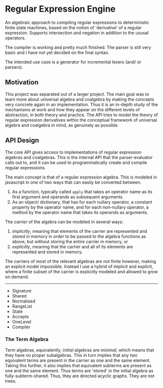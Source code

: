 Regular Expression Engine
=====================

An algebraic approach to compiling regular expressions to deterministic finite state machines, based on the notion of 'derivative' of a regular expression. Supports intersection and negation in addition to the ususal operators.

The compiler is working and pretty much finished. The parser is still very basic and I have not yet decided on the final syntax. 

The intended use case is a generator for incremental lexers (and/ or parsers).


Motivation
----------

This project was separated out of a larger project. The main goal was to learn more about universal algebra and coalgebra by making the concepts very concrete again in an implementation. Thus it is an in-depth study of the mechanisms at work and how they appear on the different levels of abstraction, in both theory and practice. The API tries to model the theory of regular expression derivatives within the conceptual framework of universal algebra and coalgebra in mind, as genuinely as possible. 


API Design
----------

The core API gives access to implementations of regular expression algebras and coalgebras. This is the internal API that the parser-evaluator calls out to, and it can be used to programmatically create and compile regular expressions. 

The main concept is that of a regular expression algebra. This is modeled in javascript in one of two ways that can easily be converted between. 

1. As a function, typically called `apply` that takes an operator name as its first argument and operands as subsequent arguments. 
2. As an object/ dictionary, that has for each nullary operator, a constant property by the operator name, and for each non-nullary operator, a method by the operator name that takes its operands as arguments. 

The _carrier_ of the algebra can be modeled in several ways: 

1. _implicitly_, meaning that elements of the carrier are represented and stored in memory in order to be passed to the algebra functions as above, but without storing the entire carrier in memory, or
2. _explicitly_, meaning that the carrier and all of its elements are represented and stored in memory.  

The carriers of most of the relevant algebras are not finite however, making an explicit model impossible. Instead I use a hybrid of implicit and explicit, where a finite subset of the carrier is explicitly modeled and allowed to grow on demand. 

* * * 

- Signature
- Shared
- Normalised
- RangeList
- State
- Accepts
- OneLevel
- Compiler


### The Term Algebra

Term algebras, equivalently, _initial_ algebras are _minimal_, which means that they have no proper subalgebras. This in turn implies that any two equivalent terms are present in the carrier as one and the same element. Taking this further, it also implies that equivalent subterms are present as one and the same element. Thus terms are 'stored' in the initial algebra as fully-subterm-shared. Thus, they are directed acyclic graphs. They are not trees.





